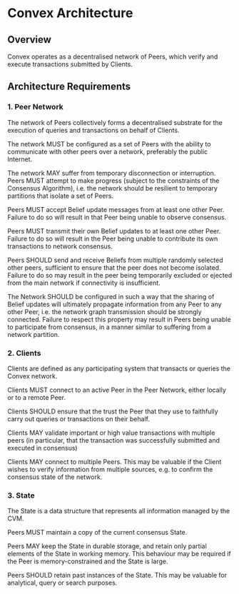 # Convex Architecture

## Overview

Convex operates as a decentralised network of Peers, which verify and execute transactions submitted by Clients.

## Architecture Requirements

### 1. Peer Network

The network of Peers collectively forms a decentralised substrate for the execution of queries and transactions on behalf of Clients.

The network MUST be configured as a set of Peers with the ability to communicate with other peers over a network, preferably the public Internet.

The network MAY suffer from temporary disconnection or interruption. Peers MUST attempt to make progress (subject to the constraints of the Consensus Algorithm), i.e. the network should be resilient to temporary partitions that isolate a set of Peers.

Peers MUST accept Belief update messages from at least one other Peer. Failure to do so will result in that Peer being unable to observe consensus.

Peers MUST transmit their own Belief updates to at least one other Peer. Failure to do so will result in the Peer being unable to contribute its own transactions to network consensus.

Peers SHOULD send and receive Beliefs from multiple randomly selected other peers, sufficient to ensure that the peer does not become isolated. Failure to do so may result in the peer being temporarily excluded or ejected from the main network if connectivity is insufficient.

The Network SHOULD be configured in such a way that the sharing of Belief updates will ultimately propagate information from any Peer to any other Peer, i.e. the network graph transmission should be strongly connected. Failure to respect this property may result in Peers being unable to participate from consensus, in a manner similar to suffering from a network partition.

### 2. Clients

Clients are defined as any participating system that transacts or queries the Convex network.

Clients MUST connect to an active Peer in the Peer Network, either locally or to a remote Peer.

Clients SHOULD ensure that the trust the Peer that they use to faithfully carry out queries or transactions on their behalf.

Clients MAY validate important or high value transactions with multiple peers (in particular, that the transaction was successfully submitted and executed in consensus)

Clients MAY connect to multiple Peers. This may be valuable if the Client wishes to verify information from multiple sources, e.g. to confirm the consensus state of the network.

### 3. State

The State is a data structure that represents all information managed by the CVM.

Peers MUST maintain a copy of the current consensus State.

Peers MAY keep the State in durable storage, and retain only partial elements of the State in working memory. This behaviour may be required if the Peer is memory-constrained and the State is large.

Peers SHOULD retain past instances of the State. This may be valuable for analytical, query or search purposes.
